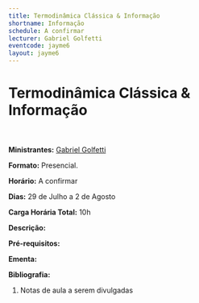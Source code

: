 ```yaml
---
title: Termodinâmica Clássica & Informação
shortname: Informação
schedule: A confirmar
lecturer: Gabriel Golfetti
eventcode: jayme6
layout: jayme6
---
```

# Termodinâmica Clássica & Informação <br><br>

**Ministrantes:** [Gabriel Golfetti](http://lattes.cnpq.br/4057276490239244)

**Formato:** Presencial.

**Horário:** A confirmar

**Dias:** 29 de Julho a 2 de Agosto

**Carga Horária Total:** 10h

**Descrição:**  

**Pré-requisitos:** 

**Ementa:** 

**Bibliografia:**

1. Notas de aula a serem divulgadas
